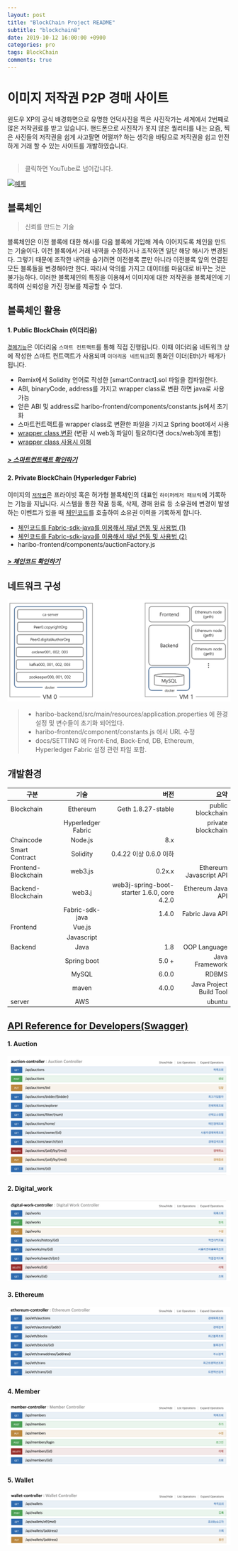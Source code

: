 ```yaml
---
layout: post
title: "BlockChain Project README"
subtitle: "blockchain8"
date: 2019-10-12 16:00:00 +0900
categories: pro
tags: BlockChain
comments: true
---
```


# 이미지 저작권 P2P 경매 사이트

윈도우 XP의 공식 배경화면으로 유명한 언덕사진을 찍은 사진작가는 세계에서 2번째로 많은 저작권료를 받고 있습니다. 핸드폰으로 사진작가 못지 않은 퀄리티를 내는 요즘, 찍은 사진들의 저작권을 쉽게 사고팔면 어떨까? 하는 생각을 바탕으로 저작권을 쉽고 안전하게 거래 할 수 있는 사이트를 개발하였습니다.
<br>
<br>
>클릭하면 YouTube로 넘어갑니다.
>
[![예제](http://img.youtube.com/vi/p6_8xIwxEEc/0.jpg)](https://youtu.be/p6_8xIwxEEc?t=0s) 

## 블록체인 
> 신뢰를 만드는 기술
>
블록체인은 이전 블록에 대한 해시를 다음 블록에 기입해 계속 이어지도록 체인을 만드는 기술이다. 이전 블록에서 거래 내역을 수정하거나 조작하면 일단 해당 해시가 변경된다. 그렇기 때문에 조작한 내역을 숨기려면 이전블록 뿐만 아니라 이전블록 앞의 연결된 모든 블록들을 변경해야만 한다. 따라서 악의를 가지고 데이터를 마음대로 바꾸는 것은 불가능하다. 이러한 블록체인의 특징을 이용해서 이미지에 대한 저작권을 블록체인에 기록하여 신뢰성을 가진 정보를 제공할 수 있다.

## 블록체인 활용
#### 1. Public BlockChain (이더리움)
<u>`경매기능`</u>은 이더리움 `스마트 컨트랙트`를 통해 직접 진행됩니다. 이때 이더리움 네트워크 상에 작성한 스마트 컨트랙트가 사용되며 `이더리움 네트워크`의 통화인 이더(Eth)가 매개가 됩니다.<br>

* Remix에서 Solidity 언어로 작성한 [smartContract].sol 파일을 컴파일한다.
* ABI, binaryCode, address를 가지고 wrapper class로 변환 하면 java로 사용 가능
* 얻은 ABI 및 address로 haribo-frontend/components/constants.js에서 초기화
* 스마트컨트랙트를 wrapper class로 변환한 파일을 가지고 Spring boot에서 사용
* [wrapper class 변환](https://web3j.readthedocs.io/en/latest/command_line_tools.html) (변환 시 web3j 파일이 필요하다면 docs/web3j에 포함)
* [wrapper class 사용시 이해](https://medium.com/day34/klaytn-caver-java-3-%EC%8A%A4%EB%A7%88%ED%8A%B8-%EC%BB%A8%ED%8A%B8%EB%9E%99%ED%8A%B8-%EB%B0%B0%ED%8F%AC%EC%99%80-%EC%8B%A4%ED%96%89-19630316d36)

##### [> 스마트컨트랙트 확인하기](https://dongsik93.github.io/pro/2019/08/28/pro-blockchain-ethereum-smart-contract/)


#### 2. Private BlockChain (Hyperledger Fabric)
이미지의 <u>`저작권`</u>은 프라이빗 혹은 허가형 블록체인의 대표인 `하이퍼레저 패브릭`에 기록하는 기능을 지닙니다. 시스템을 통한 작품 등록, 삭제, 경매 완료 등 소유권에 변경이 발생하는 이벤트가 있을 때 [체인코드](https://miiingo.tistory.com/105?category=644184)를 호출하여 소유권 이력을 기록하게 합니다. 
* [체인코드를 Fabric-sdk-java를 이용해서 채널 연동 및 사용법 (1)](https://medium.com/@lkolisko/hyperledger-fabric-sdk-java-basics-tutorial-a67b2b898410)
* [체인코드를 Fabric-sdk-java를 이용해서 채널 연동 및 사용법 (2)](https://cyberx.tistory.com/191)
* haribo-frontend/components/auctionFactory.js

##### [> 체인코드 확인하기](https://dongsik93.github.io/pro/2019/09/02/pro-blockchain-chaincode/)


## 네트워크 구성
![network](/img/in-post/block_pro/network.PNG)

> - haribo-backend/src/main/resources/application.properties 에 환경설정 및 변수들이 초기화 되어있다.
> - haribo-frontend/component/constants.js 에서 URL 수정
> - docs/SETTING 에 Front-End, Back-End, DB, Ethereum, Hyperledger Fabric 설정 관련 파일 포함.


## 개발환경


| 구분 | 기술 | 버전 | 요약 |
|---|:---:|---:|---:|
| Blockchain | Ethereum | Geth 1.8.27-stable | public blockchain |
|  | Hyperledger Fabric | | private blockchain | |
| Chaincode | Node.js | 8.x | |
| Smart Contract | Solidity | 0.4.22 이상 0.6.0 이하  | |
| Frontend-Blockchain | web3.js | 0.2x.x |Ethereum Javascript API |
| Backend-Blockchain | web3.j | web3j-spring-boot-starter 1.6.0, core 4.2.0 | Ethereum Java API |
| | Fabric-sdk-java | 1.4.0 | Fabric Java API |
| Frontend | Vue.js |  |  |
|  | Javascript |  |  |
| Backend | Java | 1.8 | OOP Language |
|  | Spring boot | 5.0 + | Java Framework |
|  | MySQL | 6.0.0 | RDBMS |
|  | maven | 4.0.0 | Java Project Build Tool |
| server | AWS |  | ubuntu |

## [API Reference for Developers(Swagger)](https://lab.ssafy.com/EunJu/blockchin_final/tree/master/docs/assets/api/BlockChain)
#### 1. Auction
![auction](/img/in-post/block_pro/Auction.png)

#### 2. Digital_work
![digitalwork](/img/in-post/block_pro/Digitalwork.png)

#### 3. Ethereum
![ethereum](/img/in-post/block_pro/Ethereum.png)

#### 4. Member
![member](/img/in-post/block_pro/Member.png)

#### 5. Wallet
![wallet](/img/in-post/block_pro/Wallet.png)